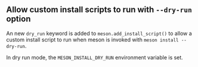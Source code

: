 ## Allow custom install scripts to run with `--dry-run` option

An new `dry_run` keyword is added to `meson.add_install_script()`
to allow a custom install script to run when meson is invoked
with `meson install --dry-run`. 

In dry run mode, the `MESON_INSTALL_DRY_RUN` environment variable
is set.
